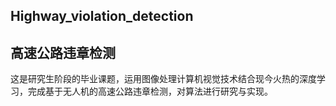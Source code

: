 ## Highway_violation_detection
## 高速公路违章检测

这是研究生阶段的毕业课题，运用图像处理计算机视觉技术结合现今火热的深度学习，完成基于无人机的高速公路违章检测，对算法进行研究与实现。
